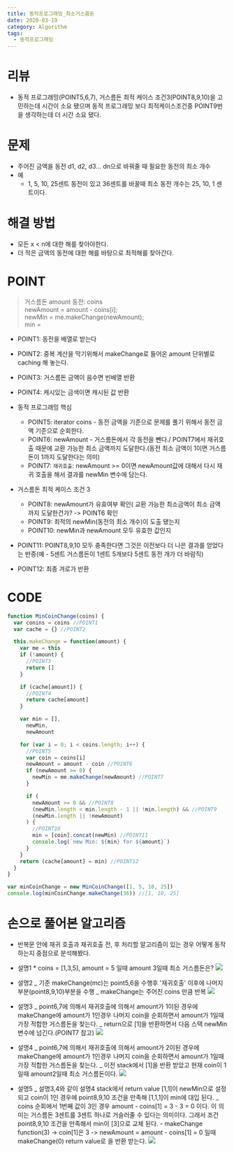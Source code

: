 ```yaml
---
title: 동적프로그래밍_최소거스름돈
date: 2020-03-19
category: Algorithm
tags:
  - 동적프로그래밍
---
```


# 리뷰

- 동적 프로그래밍(POINT5,6,7), 거스름돈 최적 케이스 조건3(POINT8,9,10)을 고민하는데 시간이 소요 됐으며 동적 프로그래밍 보다 최적케이스조건중 POINT9번을 생각하는데 더 시간 소요 됐다.

# 문제

- 주어진 금액을 동전 d1, d2, d3... dn으로 바꿔줄 때 필요한 동전의 최소 개수
- 예
  - 1, 5, 10, 25센트 동전이 있고 36센트를 바꿀때 최소 동전 개수는 25, 10, 1 센트이다.

# 해결 방법

- 모든 x < n에 대한 해를 찾아야한다.
- 더 적은 금액의 동전에 대한 해를 바탕으로 최적해를 찾아간다.

# POINT

> 거스름돈 amount
> 동전: coins  
> newAmount = amount - coins[i];  
> newMin = me.makeChange(newAmount);  
> min =

- POINT1: 동전을 배열로 받는다
- POINT2: 중복 계산을 막기위해서 makeChange로 들어온 amount 단위별로 caching 해 놓는다.
- POINT3: 거스름돈 금액이 음수면 빈배열 반환
- POINT4: 캐시있는 금색이면 캐시된 값 반환

- 동적 프로그래밍 핵심

  - POINT5: iterator coins - 동전 금액을 기준으로 문제를 풀기 위해서 동전 금액 기준으로 순회한다.
  - POINT6: newAmount - 거스름돈에서 각 동전을 뺀다./ POINT7에서 재귀호출 때문에 교환 가능한 최소 금액까지 도달한다.(동전 최소 금액이 1이면 거스름돈이 1까지 도달한다는 의미)
  - POINT7: `재귀호출`: newAmount >= 0이면 newAmount값에 대해서 다시 재귀 호출을 해서 결과를 newMin 변수에 담는다.

- 거스름돈 최적 케이스 조건 3

  - POINT8: newAmount가 유효여부 확인( 교환 가능한 최소금액이 최소 금액 까지 도달한건가? -> POINT6 확인
  - POINT9: 최적의 newMin(동전의 최소 개수)이 도출 됐는지
  - POINT10: newMin과 newAmount 모두 유효한 값인지

- POINT11: POINT8,9,10 모두 충족한다면 그것은 이전보다 더 나은 결과를 얻었다는 반증(예 - 5센트 거스름돈이 1센트 5개보다 5센트 동전 개가 더 바람직)
- POINT12: 최종 겨로가 반환

# CODE

```js
function MinCoinChange(coins) {
  var conins = coins //POINT1
  var cache = {} //POINT2

  this.makeChange = function(amount) {
    var me = this
    if (!amount) {
      //POINT3
      return []
    }

    if (cache[amount]) {
      //POINT4
      return cache[amount]
    }

    var min = [],
      newMin,
      newAmount

    for (var i = 0; i < coins.length; i++) {
      //POINT5
      var coin = coins[i]
      newAmount = amount - coin //POINT6
      if (newAmount >= 0) {
        newMin = me.makeChange(newAmount) //POINT7
      }

      if (
        newAmount >= 0 && //POINT8
        (newMin.length < min.length - 1 || !min.length) && //POINT9
        (newMin.length || !newAmount)
      ) {
        //POINT10
        min = [coin].concat(newMin) //POINT11
        console.log(`new Min: ${min} for ${amount}`)
      }
    }
    return (cache[amount] = min) //POINT12
  }
}

var minCoinChange = new MinCoinChange([1, 5, 10, 25])
console.log(minCoinChange.makeChange(36)) //[1, 10, 25]
```

# 손으로 풀어본 알고리즘

- 반복문 안에 재귀 호출과 재귀호출 전, 후 처리할 알고리즘이 있는 경우 어떻게 동작하는지 중점으로 분석해봤다.

- 설명1 \* coins = [1,3,5], amount = 5 일때 amount 3일때 최소 거스름돈은?
  ![](./최소거스름돈_Stack기준_분석.jpg)

* 설명2
  _ 기준 makeChange(mc)는 point5,6을 수행후 '재귀호출' 이후에 나머지 부분(point8,9,10)부분을 수행
  _ makeChange는 주어진 coins 만큼 반복
  ![](./최소거스름돈_Stack기준_분석1.jpg)

* 설명3
  _ point6,7에 의해서 재귀호출에 의해서 amount가 1이된 경우에 makeChange에 amount가 1인경우 나머지 coin을 순회하면서 amount가 1일때 가장 적합한 거스름돈을 찾는다.
  _ return으로 [1]을 반환하면서 다음 스택 newMin 변수에 넘긴다.(POINT7 참고)
  ![](./최소거스름돈_Stack기준_분석2.jpg)

* 설명4
  _ point6,7에 의해서 재귀호출에 의해서 amount가 2이된 경우에 makeChange에 amount가 1인경우 나머지 coin을 순회하면서 amount가 1일때 가장 적합한 거스름돈을 찾는다.
  _ 이전 stack에서 [1]을 반환 받았고 현재 coin이 1일때 amount2일때 최소 거스름돈이다.
  ![](./최소거스름돈_Stack기준_분석3.jpg)

* 설명5
  _ 설명3,4와 같이 설명4 stack에서 return value [1,1]이 newMin으로 설정되고 coin이 1인 경우에 point8,9,10 조건을 만족해 [1,1,1]이 min에 대입 된다.
  _ coins 순회에서 1번째 값이 3인 경우 amount - coins[1] = 3 - 3 = 0 이다.
  이 의미는 거스름돈 3센트를 3센트 하나로 거슬러줄 수 있다는 의미이다. 그래서 조건 point8,9,10 조건을 만족해서 min이 [3]으로 교체 된다. - makeChange function(3) -> coin[1]은 3 -> newAmount = amount - coins[1] = 0 일때 makeChange(0) return value로 [](빈배열)을 반환 받는다.
  ![](./최소거스름돈_Stack기준_분석4.jpg)
